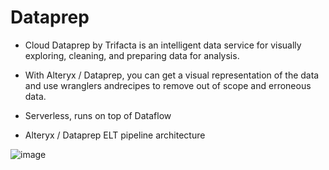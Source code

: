 # Dataprep

- Cloud Dataprep by Trifacta is an intelligent data service for visually exploring, cleaning, and preparing data for analysis.
- With Alteryx / Dataprep, you can get a visual representation of the data and use wranglers andrecipes to remove out of scope and erroneous data.

- Serverless, runs on top of Dataflow

- Alteryx / Dataprep ELT pipeline architecture

![image](https://github.com/user-attachments/assets/708b9cdb-955b-48db-a06e-ff5fc9807fb7)

